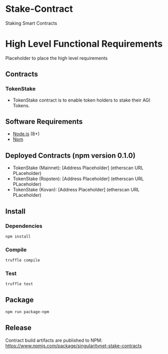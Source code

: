 # Stake-Contract
Staking Smart Contracts

# High Level Functional Requirements

Placeholder to place the high level requirements

## Contracts

### TokenStake
* TokenStake contract is to enable token holders to stake their AGI Tokens.

## Software Requirements
* [Node.js](https://github.com/nodejs/node) (8+)
* [Npm](https://www.npmjs.com/package/npm)

## Deployed Contracts (npm version 0.1.0)

* TokenStake (Mainnet): [Address Placeholder] (etherscan URL PLaceholder)
* TokenStake (Ropsten): [Address Placeholder] (etherscan URL PLaceholder)
* TokenStake (Kovan): [Address Placeholder] (etherscan URL PLaceholder)

## Install

### Dependencies
```bash
npm install
```

### Compile 
```bash
truffle compile
```

### Test 
```bash
truffle test
```

## Package
```bash
npm run package-npm
```

## Release
Contract build artifacts are published to NPM: https://www.npmjs.com/package/singularitynet-stake-contracts